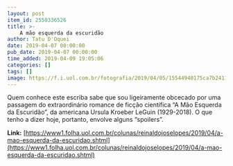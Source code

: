 ```yaml
---
layout: post
item_id: 2550336526
title: >-
    A mão esquerda da escuridão
author: Tatu D'Oquei
date: 2019-04-07 00:00:00
pub_date: 2019-04-07 00:00:00
time_added: 2019-04-09 19:05:06
categories: []
tags: []
image: https://f.i.uol.com.br/fotografia/2019/04/05/15544940175ca7b24113c30_1554494017_3x2_md.jpg
---
```


Quem conhece este escriba sabe que sou ligeiramente obcecado por uma passagem do extraordinário romance de ficção científica “A Mão Esquerda da Escuridão”, da americana Ursula Kroeber LeGuin (1929-2018). O que tenho a dizer hoje, portanto, envolve alguns “spoilers”.

**Link:** [https://www1.folha.uol.com.br/colunas/reinaldojoselopes/2019/04/a-mao-esquerda-da-escuridao.shtml](https://www1.folha.uol.com.br/colunas/reinaldojoselopes/2019/04/a-mao-esquerda-da-escuridao.shtml)

